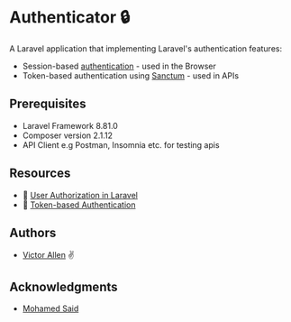 # Authenticator 🔒

A Laravel application that implementing Laravel's authentication features:

-   Session-based [authentication](https://laravel.com/docs/8.x/authentication) - used in the Browser
-   Token-based authentication using [Sanctum](https://laravel.com/docs/8.x/sanctum) - used in APIs

## Prerequisites

-   Laravel Framework 8.81.0
-   Composer version 2.1.12
-   API Client e.g Postman, Insomnia etc. for testing apis

## Resources

-   🎥 [User Authorization in Laravel](https://www.youtube.com/watch?v=r_vSCoeN1L8&list=PLcjapmjyX17hJZ-shzRMxTus0aMw0EVVB&index=5)
-   🎥 [Token-based Authentication](https://www.youtube.com/watch?v=FTgErrE97-8&list=PLcjapmjyX17hJZ-shzRMxTus0aMw0EVVB&index=6)

## Authors

-   [Victor Allen](https://github.com/vamuigua/) ✌️

## Acknowledgments

-   [Mohamed Said](https://themsaid.com/)
